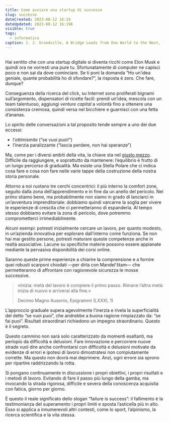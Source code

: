 ```yaml
---
title: Come avviare una startup di successo
slug: successo
dateCreated: 2023-08-12 16:19
dateUpdated: 2023-08-12 16:198
visible: true
tags:
  - informatica
caption: J. J. Grandville, A Bridge Leads from One World to the Next, from Another World, 1844
---
```


##

<span class="newthought">Hai sentito</span> che con una startup digitale si diventa ricchi come Elon Musk e quindi ora ne vorresti una pure tu. Sfortunatamente di computer ne capisci poco e non sai da dove cominciare. Se ti poni la domanda “Ho un’idea geniale, quante probabilità ho di sfondare?”, la risposta è zero. Che fare, dunque?

Conseguenza della ricerca del click, su Internet sono proliferati bignami sull’argomento, dispensatori di ricette facili: prendi un’idea, mescola con un team talentuoso, aggiungi _venture capital_ a volontà fino a ottenere una consistenza cremosa, quindi versa nel bicchiere e guarnisci con una fetta d’ananas.

Lo spirito delle conversazioni a tal proposito tende sempre a uno dei due eccessi:

- l’_ottimismite_ (“se vuoi puoi!“)
- l’inerzia paralizzante (“lascia perdere, non hai speranze”)

Ma, come per i diversi ambiti della vita, la chiave sta nel [giusto mezzo](/notes/giusto-mezzo). Difficile da raggiungere, e soprattutto da mantenere: l’equilibrio è frutto di un lungo percorso di gradualità. Ma esiste una Stella Polare che ci indica cosa fare e cosa non fare nelle varie tappe della costruzione della nostra storia personale.

Attorno a noi ruotano tre cerchi concentrici: il più interno la comfort zone, seguito dalla zona dell’apprendimento e in fine da un anello del pericolo. Nel primo stiamo bene, ma probabilmente non siamo in grado di lanciarci in un’avventura imprenditoriale: dobbiamo quindi varcarne la soglia per vivere le esperienze di crescita che ci permetteranno di espanderla. Al tempo stesso dobbiamo evitare la zona di pericolo, dove potremmo comprometterci irrimediabilmente.

Alcuni esempi: potresti inizialmente cercare un lavoro, per quanto modesto, in un’azienda innovativa per esplorare dall’interno come funziona. Se non hai mai gestito persone, potresti maturare queste competenze anche in realtà associative. Lacune su specifiche materie possono essere appianate mediante la pervasiva disponibilità dei corsi online.

Saranno queste prime esperienze a chiarire la comprensione e a fornire quei robusti scarponi chiodati —per dirla con Mandel'štam— che permetteranno di affrontare con ragionevole sicurezza le mosse successive.

<div class="epigraph">
    <blockquote>
        <p>«Inizia: metà del lavoro è compiere il primo passo. Rimane l’altra metà: inizia di nuovo e arriverai alla fine.»</p>
        <footer>Decimo Magno Ausonio, Epigrammi (LXXXI, 1)</footer>
    </blockquote>
</div>

L’approccio graduale supera agevolmente l’inerzia e rivela la superficialità del detto “se vuoi puoi”, che andrebbe a buona ragione rimpiazzato da: “se fai puoi”. Risultati straordinari richiedono un impegno straordinario. Questo è il segreto.

Questo cammino non sarà solo caratterizzato da momenti esaltanti, ma perlopiù da difficoltà e delusioni. Fare innovazione e percorrere nuove strade vuol dire anche confrontarsi con difficoltà e delusioni motivate da evidenze di errori e ipotesi di lavoro dimostratesi non compiutamente corrette. Ma questo non dovrà mai deprimere. Anzi, ogni errore sia sprono per ripartire raddrizzando la rotta.

Si pongano continuamente in discussione i propri obiettivi, i propri risultati e i metodi di lavoro. Evitando di fare il passo più lungo della gamba, ma invocando la strada rigorosa, difficile e severa della conoscenza acquisita con fatica, giorno per giorno.

È questo il reale significato dello slogan “failure is success”: il fallimento è la testimonianza del superamento i propri limiti e sposta l’asticella più in alto. Esso si applica a innumerevoli altri contesti, come lo sport, l’alpinismo, la ricerca scientifica e la vita stessa.
